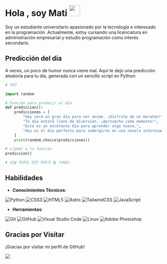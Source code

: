 <h1 align="left"><b>Hola , soy Mati </b><img src="https://media.giphy.com/media/hvRJCLFzcasrR4ia7z/giphy.gif" width="35"></h1>

Soy un estudiante universitario apasionado por la tecnología e interesado en la programación. Actualmente, estoy cursando una licenciatura en administración empresarial y estudio programación como interés secundario.

## Predicción del día

A veces, un poco de humor nunca viene mal. Aquí te dejo una predicción aleatoria para tu día, generada con un sencillo script en Python:

```python
# 마티

import random

# Función para predecir el día
def prediccion():
    predicciones = [
        "Hoy será un gran día para ver anime. ¡Disfruta de un maratón!",
        "Tu día estará lleno de diversión. ¡Aprovecha cada momento!",
        "Este es un excelente día para aprender algo nuevo.",
        "Hoy es el día perfecto para sumergirse en una novela interesante."
    ]
    print(random.choice(predicciones))

# Llamar a la función
prediccion()

# 오늘 하루도 멋진 하루가 될 거에요!
```

## Habilidades

- **Conocimientos Técnicos**:

![Python](https://img.shields.io/badge/python-3670A0?style=for-the-badge&logo=python&logoColor=ffdd54) ![CSS3](https://img.shields.io/badge/css3-%231572B6.svg?style=for-the-badge&logo=css3&logoColor=white) ![HTML5](https://img.shields.io/badge/html5-%23E34F26.svg?style=for-the-badge&logo=html5&logoColor=white) ![Astro](https://img.shields.io/badge/astro-%232C2052.svg?style=for-the-badge&logo=astro&logoColor=white) ![TailwindCSS](https://img.shields.io/badge/tailwindcss-%2338B2AC.svg?style=for-the-badge&logo=tailwind-css&logoColor=white) ![JavaScript](https://img.shields.io/badge/JavaScript%20-%23F7DF1E.svg?style=for-the-badge&logo=javascript&logoColor=black)

- **Herramientas**:

![Git](https://img.shields.io/badge/git-%23F05033.svg?style=for-the-badge&logo=git&logoColor=white) ![GitHub](https://img.shields.io/badge/github-%23121011.svg?style=for-the-badge&logo=github&logoColor=white) ![Visual Studio Code](https://img.shields.io/badge/Visual%20Studio%20Code-0078d7.svg?style=for-the-badge&logo=visual-studio-code&logoColor=white) ![Linux](https://img.shields.io/badge/Linux-FCC624?style=for-the-badge&logo=linux&logoColor=black) ![Adobe Photoshop](https://img.shields.io/badge/adobe%20photoshop-%2331A8FF.svg?style=for-the-badge&logo=adobe%20photoshop&logoColor=white)

## Gracias por Visitar

¡Gracias por visitar mi perfil de GitHub!


<img src="https://user-images.githubusercontent.com/73097560/115834477-dbab4500-a447-11eb-908a-139a6edaec5c.gif"><br><br>

